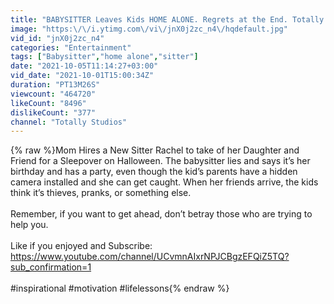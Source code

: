```yaml
---
title: "BABYSITTER Leaves Kids HOME ALONE. Regrets at the End. Totally Studios."
image: "https:\/\/i.ytimg.com\/vi\/jnX0j2zc_n4\/hqdefault.jpg"
vid_id: "jnX0j2zc_n4"
categories: "Entertainment"
tags: ["Babysitter","home alone","sitter"]
date: "2021-10-05T11:14:27+03:00"
vid_date: "2021-10-01T15:00:34Z"
duration: "PT13M26S"
viewcount: "464720"
likeCount: "8496"
dislikeCount: "377"
channel: "Totally Studios"
---
```

{% raw %}Mom Hires a New Sitter Rachel to take of her Daughter and Friend for a Sleepover on Halloween. The babysitter lies and says it’s her birthday and has a party, even though the kid’s parents have a hidden camera installed and she can get caught. When her friends arrive, the kids think it’s thieves, pranks, or something else. <br /><br />Remember, if you want to get ahead, don’t betray those who are trying to help you.<br /><br />Like if you enjoyed and Subscribe: <a rel="nofollow" target="blank" href="https://www.youtube.com/channel/UCvmnAIxrNPJCBgzEFQiZ5TQ?sub_confirmation=1">https://www.youtube.com/channel/UCvmnAIxrNPJCBgzEFQiZ5TQ?sub_confirmation=1</a><br /><br />#inspirational #motivation #lifelessons{% endraw %}
